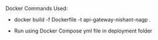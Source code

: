 Docker Commands Used:

* docker build -f Dockerfile -t api-gateway-nishant-nagp .

* Run using Docker Compose yml file in deployment folder